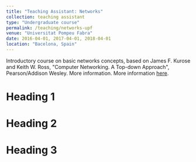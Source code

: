 ```yaml
---
title: "Teaching Assistant: Networks"
collection: teaching assistant
type: "Undergraduate course"
permalink: /teaching/networks-upf
venue: "Universitat Pompeu Fabra"
date: 2016-04-01, 2017-04-01, 2018-04-01
location: "Bacelona, Spain"
---
```


Introductory course on basic networks concepts, based on James F. Kurose and Keith W. Ross, "Computer Networking. A Top-down Approach", Pearson/Addison Wesley. More information. More information [here](https://www.upf.edu/en/web/graus/grau-enginyeria-xarxes-telecomunicacio).

Heading 1
======

Heading 2
======

Heading 3
======